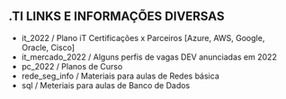 .TI LINKS E INFORMAÇÕES DIVERSAS
-------------
- it_2022 / Plano iT Certificações x Parceiros [Azure, AWS, Google, Oracle, Cisco]
- it_mercado_2022 / Alguns perfis de vagas DEV anunciadas em 2022
- pc_2022 / Planos de Curso
- rede_seg_info / Materiais para aulas de Redes básica
- sql / Meteriais para aulas de Banco de Dados